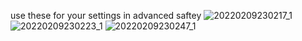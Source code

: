 use these for your settings in advanced saftey 
![20220209230217_1](https://user-images.githubusercontent.com/93588803/154662222-3b24e1b5-40c8-4d79-8c7a-8c911c3120aa.jpg)
![20220209230223_1](https://user-images.githubusercontent.com/93588803/154662228-db84d8f8-8431-48bb-8a83-187e1ce89cda.jpg)
![20220209230247_1](https://user-images.githubusercontent.com/93588803/154662236-e82364e8-030d-46bf-9183-ef20bb745b3c.jpg)
